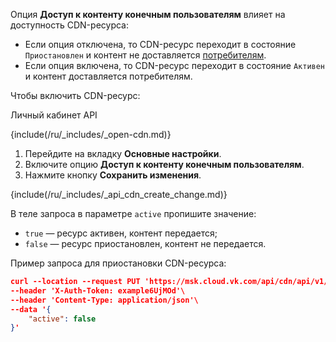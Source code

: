Oпция **Доступ к контенту конечным пользователям** влияет на доступность CDN-ресурса:

- Если опция отключена, то CDN-ресурс переходит в состояние `Приостановлен` и контент не доставляется [потребителям](../../../concepts/about-cdn/).
- Если опция включена, то CDN-ресурс переходит в состояние `Активен` и контент доставляется потребителям.

Чтобы включить CDN-ресурс:

<tabs>
<tablist>
<tab>Личный кабинет</tab>
<tab>API</tab>
</tablist>
<tabpanel>

{include(/ru/_includes/_open-cdn.md)}

1. Перейдите на вкладку **Основные настройки**.
1. Включите опцию **Доступ к контенту конечным пользователям**.
1. Нажмите кнопку **Сохранить изменения**.

</tabpanel>
<tabpanel>

{include(/ru/_includes/_api_cdn_create_change.md)}

В теле запроса в параметре `active` пропишите значение:

- `true` — ресурс активен, контент передается;
- `false` — ресурс приостановлен, контент не передается.

Пример запроса для приостановки CDN-ресурса:

```json
curl --location --request PUT 'https://msk.cloud.vk.com/api/cdn/api/v1/projects/examplef8f67/resources/175281'\
--header 'X-Auth-Token: example6UjMOd'\
--header 'Content-Type: application/json'\
--data '{
    "active": false
}'
```

</tabpanel>
</tabs>
